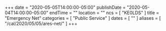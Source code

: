 +++
date = "2020-05-05T14:00:00-05:00"
publishDate = "2020-05-04T14:00:00-05:00"
endTime = ""
location = ""
ncs = [ "KE0LDS" ]
title = "Emergency Net"
categories = [ "Public Service" ]
dates = [ "" ]
aliases = [ "/cal/2020/05/05/ares-net/" ]
+++
